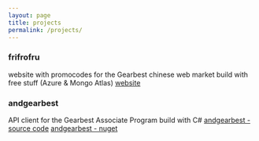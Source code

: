 ```yaml
---
layout: page
title: projects
permalink: /projects/
---
```


### frifrofru

website with promocodes for the Gearbest chinese web market build with free stuff (Azure & Mongo Atlas)
[website](https://www.frifrofru.com)

### andgearbest

API client for the Gearbest Associate Program build with C#
[andgearbest - source code](https://github.com/andxpto/andgearbest)
[andgearbest - nuget](https://www.nuget.org/packages/AndGearbest/)
